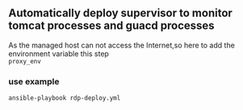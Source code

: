 ## Automatically deploy supervisor to monitor tomcat processes and guacd processes

As the managed host can not access the Internet,so here to add the environment variable this step<br>
`proxy_env`

### use example
```Bash
ansible-playbook rdp-deploy.yml
```
